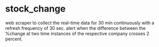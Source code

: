# stock_change
web scraper to collect the real-time data for 30 min continuously with a
refresh frequency of 30 sec. alert when the difference between the %change at two time instances of the
respective company crosses 2 percent.
